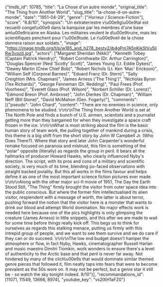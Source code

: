 {"tmdb_id": 10785, "title": "La Chose d'un autre monde", "original_title": "The Thing from Another World", "slug_title": "la-chose-d-un-autre-monde", "date": "1951-04-29", "genre": ["Horreur / Science-Fiction"], "score": "6.8/10", "synopsis": "Un extraterrestre v\u00e9g\u00e9tal est recueilli congel\u00e9 dans la banquise par les membres d'une base am\u00e9ricaine en Alaska. Les militaires veulent le d\u00e9truire, mais les scientifiques penchent pour l'\u00e9tude. Le r\u00e9veil de la chose donnera raison aux soldats.", "image": "https://image.tmdb.org/t/p/w185_and_h278_bestv2/jb4gPm7A5nKikStVu5IiRw3vqzd.jpg", "actors": ["Margaret Sheridan (Nikki)", "Kenneth Tobey (Captain Patrick Hendry)", "Robert Cornthwaite (Dr. Arthur Carrington)", "Douglas Spencer (Ned 'Scotty' Scott)", "James Young (Lt. Eddie Dykes)", "Dewey Martin (Crew Chief Bob)", "Robert Nichols (Lt. Ken 'Mac' Erickson)", "William Self (Corporal Barnes)", "Eduard Franz (Dr. Stern)", "Sally Creighton (Mrs. Chapman)", "James Arness ('The Thing')", "Nicholas Byron (Tex Richards)", "George Fenneman (Dr. Redding)", "Paul Frees (Prof. Voorhees)", "Everett Glass (Prof. Wilson)", "Norbert Schiller (Dr. Lorenz)", "Edmond Breon (Prof. Ambrose)", "John Dierkes (Dr. Chapman)", "William Neff (Bill Stone)", "David McMahon (Gen. Fogarty)"], "comments": [{"pseudo": "John Chard", "content": "There are no enemies in science, only phenomena to be studied.  \r\n\r\nThe Thing from Another World is set at The North Pole and finds a bunch of U.S. airmen, scientists and a journalist getting more than they bargained for when they investigate a space craft frozen in the ice. \r\n\r\nWhat is most striking about the film is the basic human story of team work, the pulling together of mankind during a crisis, this theme is a big shift from the short story by John W Campbell Jr. (Who Goes There?). Where that story and later John Carpenter's wonderful remake focused on paranoia and mistrust, this film is something of the \"polar\" opposite (literally) as regards the group in peril. It bears all the hallmarks of producer Howard Hawks, who clearly influenced Nyby's direction. The script, with its pros and cons of a military and scientific society, is very much of its time, blending po-faced observations with straight backed joviality. But this all works in the films favour and helps define it as one of the most important science fiction pictures ever made. \r\n\r\nAlong with the other major sci-fi movie of 1951, The Day the Earth Stood Still, \"The Thing\" firmly brought the visitor from outer space idea into the public conscious. But where the former film intellectualised its alien visitor, resplendent with a message of worth, the latter is about terror, pushing forward the notion that the visitor here is a monster that wants to drink our blood and attempt World domination. No major effects work is needed here because one of the pics highlights is only glimpsing the creature (James Arness) in little snippets, and this after we are made to wait for some time before things really kick off. This begs us to think for ourselves as regards this stalking menace, putting us firmly with this intrepid group of people, and we want to see them survive and we do care if they can or do succeed. \r\n\r\nThe low end budget doesn't hamper the atmosphere or flow, in fact Nyby, Hawks, cinematographer Russell Harlan and music maestro Dimitri Tiomkin, work wonders to ensure there's a level of authenticity to the Arctic base and that peril is never far away. Not hindered by many of the clich\u00e9s that would dominate similar themed genre pieces that followed it, film neatly taps into fears that were to become prevalent as the 50s wore on. It may not be perfect, but a genre star it still be - so watch the sky tonight indeed. 9/10"}], "recommandations_id": [11071, 11549, 13666, 8974], "youtube_key": "vs2lXH1aFZ0"}